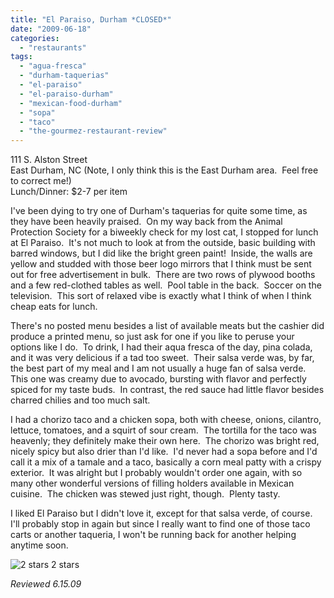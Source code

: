 ```yaml
---
title: "El Paraiso, Durham *CLOSED*"
date: "2009-06-18"
categories:
  - "restaurants"
tags:
  - "agua-fresca"
  - "durham-taquerias"
  - "el-paraiso"
  - "el-paraiso-durham"
  - "mexican-food-durham"
  - "sopa"
  - "taco"
  - "the-gourmez-restaurant-review"
---
```


111 S. Alston Street\
East Durham, NC (Note, I only think this is the East Durham area.  Feel free to correct me!)\
Lunch/Dinner: $2-7 per item

I've been dying to try one of Durham's taquerias for quite some time, as they have been heavily praised.  On my way back from the Animal Protection Society for a biweekly check for my lost cat, I stopped for lunch at El Paraiso.  It's not much to look at from the outside, basic building with barred windows, but I did like the bright green paint!  Inside, the walls are yellow and studded with those beer logo mirrors that I think must be sent out for free advertisement in bulk.  There are two rows of plywood booths and a few red-clothed tables as well.  Pool table in the back.  Soccer on the television.  This sort of relaxed vibe is exactly what I think of when I think cheap eats for lunch.

There's no posted menu besides a list of available meats but the cashier did produce a printed menu, so just ask for one if you like to peruse your options like I do.  To drink, I had their aqua fresca of the day, pina colada, and it was very delicious if a tad too sweet.  Their salsa verde was, by far, the best part of my meal and I am not usually a huge fan of salsa verde.  This one was creamy due to avocado, bursting with flavor and perfectly spiced for my taste buds.  In contrast, the red sauce had little flavor besides charred chilies and too much salt.

I had a chorizo taco and a chicken sopa, both with cheese, onions, cilantro, lettuce, tomatoes, and a squirt of sour cream.  The tortilla for the taco was heavenly; they definitely make their own here.  The chorizo was bright red, nicely spicy but also drier than I'd like.  I'd never had a sopa before and I'd call it a mix of a tamale and a taco, basically a corn meal patty with a crispy exterior.  It was alright but I probably wouldn't order one again, with so many other wonderful versions of filling holders available in Mexican cuisine.  The chicken was stewed just right, though.  Plenty tasty.

I liked El Paraiso but I didn't love it, except for that salsa verde, of course.  I'll probably stop in again but since I really want to find one of those taco carts or another taqueria, I won't be running back for another helping anytime soon.




<div class="caption">

![2 stars](http://s3.amazonaws.com/thegourmez-wpmedia/2009/02/rating_chicken11.gif "rating_chicken11") 2 stars</div>


_Reviewed 6.15.09_

